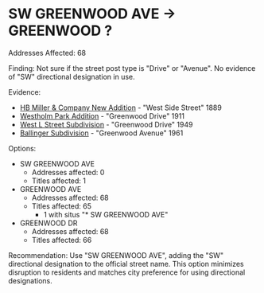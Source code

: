 # SW GREENWOOD AVE -> GREENWOOD ?

Addresses Affected: 68

Finding: Not sure if the street post type is "Drive" or "Avenue". No evidence of "SW" directional designation in use.

Evidence:

- [HB Miller & Company New Addition](https://www.grantspassoregon.gov/DocumentCenter/View/31625/HB-MILLER-NEW-ADDITION?bidId=) - "West Side Street" 1889
- [Westholm Park Addition](https://www.grantspassoregon.gov/DocumentCenter/View/31527/WEST-L-STREET-SUBDIVISION?bidId=) - "Greenwood Drive" 1911
- [West L Street Subdivision](https://www.grantspassoregon.gov/DocumentCenter/View/31527/WEST-L-STREET-SUBDIVISION?bidId=) - "Greenwood Drive" 1949
- [Ballinger Subdivision](https://www.grantspassoregon.gov/DocumentCenter/View/31527/WEST-L-STREET-SUBDIVISION?bidId=) - "Greenwood Avenue" 1961

Options:

- SW GREENWOOD AVE
  - Addresses affected: 0
  - Titles affected: 1
- GREENWOOD AVE
  - Addresses affected: 68
  - Titles affected: 65
    - 1 with situs "\* SW GREENWOOD AVE"
- GREENWOOD DR
  - Addresses affected: 68
  - Titles affected: 66

Recommendation: Use "SW GREENWOOD AVE", adding the "SW" directional designation to the official street name. This option minimizes disruption to residents and matches city preference for using directional designations.
